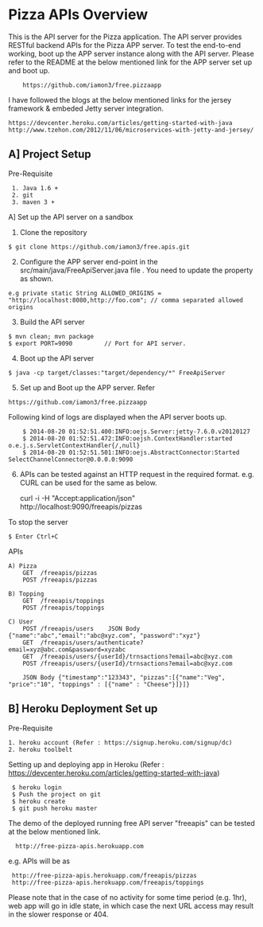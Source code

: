 Pizza APIs Overview
===================

This is the API server for the Pizza application. The API server provides RESTful backend APIs for the Pizza APP server. To test the end-to-end working, boot up the APP server instance along with the API server. Please refer to the README at the below mentioned link for the APP server set up and boot up.

        https://github.com/iamon3/free.pizzaapp

I have followed the blogs at the below mentioned links for the jersey framework & embeded Jetty server integration.

    https://devcenter.heroku.com/articles/getting-started-with-java
    http://www.tzehon.com/2012/11/06/microservices-with-jetty-and-jersey/


A] Project Setup
----------------

   Pre-Requisite
   
     1. Java 1.6 +
     2. git
     3. maven 3 +
      
   A]  Set up the API server on a sandbox
   
   1) Clone the repository
   
    $ git clone https://github.com/iamon3/free.apis.git

   2) Configure the APP server end-point in the src/main/java/FreeApiServer.java file . You need to update the property as shown.

    e.g private static String ALLOWED_ORIGINS = "http://localhost:8080,http://foo.com"; // comma separated allowed origins

   3) Build the API server
    
    $ mvn clean; mvn package
    $ export PORT=9090         // Port for API server.

   4) Boot up the API server
   
    $ java -cp target/classes:"target/dependency/*" FreeApiServer
    
   5) Set up and Boot up the APP server. Refer
   
    https://github.com/iamon3/free.pizzaapp
   
   Following kind of logs are displayed when the API server boots up.
   
        $ 2014-08-20 01:52:51.400:INFO:oejs.Server:jetty-7.6.0.v20120127
        $ 2014-08-20 01:52:51.472:INFO:oejsh.ContextHandler:started o.e.j.s.ServletContextHandler{/,null}
        $ 2014-08-20 01:52:51.501:INFO:oejs.AbstractConnector:Started SelectChannelConnector@0.0.0.0:9090      
      
   6) APIs can be tested against an HTTP request in the required format. e.g. CURL can be used for the same as below.
  
       curl -i -H "Accept:application/json" http://localhost:9090/freeapis/pizzas
      
      
   To stop the server 
    
    $ Enter Ctrl+C
    

APIs

    A) Pizza
        GET  /freeapis/pizzas
        POST /freeapis/pizzas
    
    B) Topping
        GET  /freeapis/toppings
        POST /freeapis/toppings
    
    C) User
        POST /freeapis/users    JSON Body {"name":"abc","email":"abc@xyz.com", "password":"xyz"}
        GET  /freeapis/users/authenticate?email=xyz@abc.com&password=xyzabc
        GET  /freeapis/users/{userId}/trnsactions?email=abc@xyz.com
        POST /freeapis/users/{userId}/trnsactions?email=abc@xyz.com  
        
        JSON Body {"timestamp":"123343", "pizzas":[{"name":"Veg", "price":"10", "toppings" : [{"name" : "Cheese"}]}]}
     
    
   

B] Heroku Deployment Set up
---------------------------

  Pre-Requisite
  
    1. heroku account (Refer : https://signup.heroku.com/signup/dc)
    2. heroku toolbelt 
    
  Setting up and deploying app in Heroku (Refer : https://devcenter.heroku.com/articles/getting-started-with-java)
  
     $ heroku login
     $ Push the project on git
     $ heroku create
     $ git push heroku master
     
   The demo of the deployed running free API server "freeapis" can be tested at the below mentioned link. 

      http://free-pizza-apis.herokuapp.com

   e.g. APIs will be as

     http://free-pizza-apis.herokuapp.com/freeapis/pizzas
     http://free-pizza-apis.herokuapp.com/freeapis/toppings

   Please note that in the case of no activity for some time period (e.g. 1hr), web app will go in idle state, in which case    the next URL access may result in the slower response or 404. 
